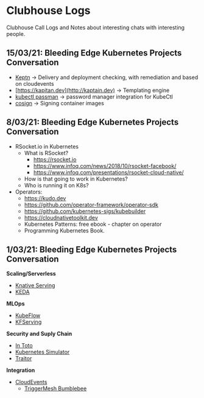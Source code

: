 # Clubhouse Logs
Clubhouse Call Logs and Notes about interesting chats with interesting people.

## 15/03/21: Bleeding Edge Kubernetes Projects Conversation
- [Keptn](http://keptn.sh) -> Delivery and deployment checking, with remediation and based on cloudevents
- [https://kapitan.dev](http://kaptain.dev) -> Templating engine
- [kubectl passman](https://github.com/chrisns/kubectl-passman) -> password manager integration for KubeCtl
- [cosign](https://github.com/sigstore/cosign) -> Signing container images


## 8/03/21: Bleeding Edge Kubernetes Projects Conversation
- RSocket.io in Kubernetes
  - What is RSocket? 
    -   https://rsocket.io
    -   https://www.infoq.com/news/2018/10/rsocket-facebook/
    -   https://www.infoq.com/presentations/rsocket-cloud-native/
  - How is that going to work in Kubernetes?
  - Who is running it on K8s?
- Operators:
  - https://kudo.dev
  - https://github.com/operator-framework/operator-sdk
  - https://github.com/kubernetes-sigs/kubebuilder
  - https://cloudnativetoolkit.dev
  - Kubernetes Patterns: free ebook - chapter on operator
  - Programming Kubernetes Book.

## 1/03/21: Bleeding Edge Kubernetes Projects Conversation

**Scaling/Serverless**
- [Knative Serving](https://knative.dev/docs/serving/)
- [KEDA](https://keda.sh) 

**MLOps** 
- [KubeFlow](https://www.kubeflow.org)
- [KFServing](https://github.com/kubeflow/kfserving)

**Security and Suply Chain**
- [In Toto](github.com/in-toto/in-toto)
- [Kubernetes Simulator](https://github.com/kubernetes-simulator/simulator)
- [Traitor](https://github.com/liamg/traitor)

**Integration**
- [CloudEvents](http://cloudevents.io)
  - [TriggerMesh Bumblebee](https://github.com/triggermesh/bumblebee)

